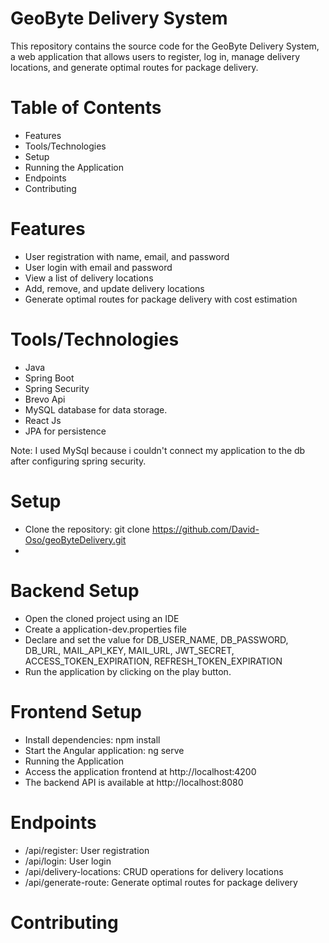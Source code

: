 # GeoByte Delivery System
This repository contains the source code for the GeoByte Delivery System, a web application that allows users to register, log in, manage delivery locations, and generate optimal routes for package delivery.

# Table of Contents
* Features
* Tools/Technologies
* Setup
* Running the Application
* Endpoints
* Contributing


# Features
* User registration with name, email, and password
* User login with email and password
* View a list of delivery locations
* Add, remove, and update delivery locations
* Generate optimal routes for package delivery with cost estimation

# Tools/Technologies
* Java
* Spring Boot
* Spring Security
* Brevo Api
* MySQL database for data storage.
* React Js
* JPA for persistence

Note: I used MySql because i couldn't connect my application to the db after configuring spring security.

# Setup
* Clone the repository: git clone https://github.com/David-Oso/geoByteDelivery.git
*

# Backend Setup
* Open the cloned project using an IDE
* Create a application-dev.properties file
* Declare and set the value for DB_USER_NAME, DB_PASSWORD, DB_URL, MAIL_API_KEY, MAIL_URL, JWT_SECRET, ACCESS_TOKEN_EXPIRATION, REFRESH_TOKEN_EXPIRATION
* Run the application by clicking on the play button.

# Frontend Setup
* Install dependencies: npm install
* Start the Angular application: ng serve
* Running the Application
* Access the application frontend at http://localhost:4200
* The backend API is available at http://localhost:8080

# Endpoints
* /api/register: User registration
* /api/login: User login
* /api/delivery-locations: CRUD operations for delivery locations
* /api/generate-route: Generate optimal routes for package delivery

# Contributing
